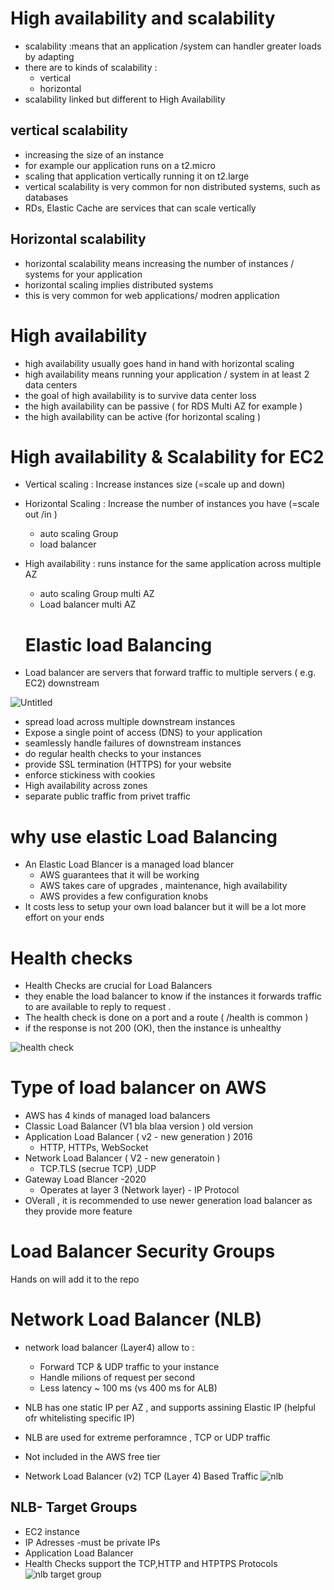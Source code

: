 # High availability and scalability

- scalability :means that an application /system can handler greater loads by adapting
- there are to kinds of scalability :
    - vertical
    - horizontal
- scalability linked but different to High Availability

## vertical scalability

- increasing the size of an instance
- for example our application runs on a t2.micro
- scaling that application vertically  running it on t2.large
- vertical scalability is very common for non distributed systems, such as databases
- RDs, Elastic Cache are services that can scale vertically

## Horizontal scalability

- horizontal scalability means increasing the number of instances / systems for your application
- horizontal scaling implies distributed systems
- this is very common for web applications/ modren application

# High availability

- high availability usually goes hand in hand with horizontal scaling
- high availability means running your application / system in at least 2 data centers
- the goal of high availability is to survive data center loss
- the high availability can be passive ( for RDS Multi AZ for example )
- the high availability can be active (for horizontal scaling )

# High availability & Scalability for EC2

- Vertical scaling : Increase instances size (=scale up and down)
- Horizontal Scaling : Increase the number of instances you have (=scale out /in )
    - auto scaling Group
    - load balancer
- High availability : runs instance for the same application across multiple AZ
    - auto scaling Group multi AZ
    - Load balancer multi AZ
    
    # Elastic load Balancing
    
- Load balancer are servers that forward traffic to multiple servers ( e.g. EC2) downstream

![Untitled](https://github.com/alinedam/Sitech-Internship/assets/108859223/c6bbc7d8-e9f1-4788-8616-9a10806747a5)


- spread load across multiple downstream instances
- Expose a single point of access (DNS) to your application
- seamlessly handle failures of downstream instances
- do regular health checks to your instances
- provide SSL termination (HTTPS) for your website
- enforce stickiness with cookies
- High availability across zones
- separate public traffic from privet traffic

   

# why use elastic Load Balancing

  

- An Elastic Load Blancer is a managed load blancer
    - AWS guarantees that it will be working
    - AWS takes care of upgrades , maintenance, high availability
    - AWS provides a few configuration knobs
- It costs less to setup your own load balancer but it will be a lot more effort on your ends

 

# Health checks

- Health Checks are crucial for Load Balancers
- they enable the load balancer to know if the instances it  forwards traffic to are available to reply to request  .
- The health check is done on a port and a route ( /health is common )
- if the response is not 200 (OK), then the instance is unhealthy

 ![health check](https://github.com/alinedam/Sitech-Internship/assets/108859223/0233f245-2e7f-4a29-9a32-21d6758adf47)



# Type of load balancer on AWS

- AWS has 4 kinds of managed load balancers
- Classic Load Balancer (V1 bla blaa version ) old version
- Application Load Balancer ( v2 - new generation ) 2016
    - HTTP, HTTPs, WebSocket
- Network Load Balancer ( V2 - new generatoin )
    - TCP.TLS (secrue TCP) ,UDP
- Gateway Load Blancer -2020
    - Operates at layer 3 (Network layer) - IP Protocol
- OVerall , it is recommended to use newer generation load balancer as they provide more feature

 

# Load Balancer Security Groups

Hands on will add it to the repo 

# Network Load Balancer (NLB)

- network load balancer (Layer4) allow to :
    - Forward TCP & UDP traffic to your instance
    - Handle milions of  request per second
    - Less latency ~ 100 ms (vs 400 ms for ALB)
    
- NLB has one static IP per AZ , and supports assining Elastic IP
      (helpful ofr whitelisting specific IP)

- NLB are used for extreme perforamnce , TCP or UDP traffic
- Not included in the AWS free tier

- Network Load Balancer (v2) TCP (Layer 4) Based Traffic
![nlb](https://github.com/alinedam/Sitech-Internship/assets/108859223/005b6b6a-840e-48c5-8583-7e74a2987314)



## NLB- Target Groups

- EC2 instance
- IP Adresses -must be private IPs
- Application Load Balancer
- Health Checks support the TCP,HTTP and HTPTPS Protocols
![nlb target group](https://github.com/alinedam/Sitech-Internship/assets/108859223/f2e5508e-47f1-4395-b09d-7ae224a20479)
